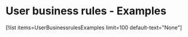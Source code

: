 # User business rules - Examples

[!list items=UserBusinessrulesExamples limit=100 default-text="None"]
